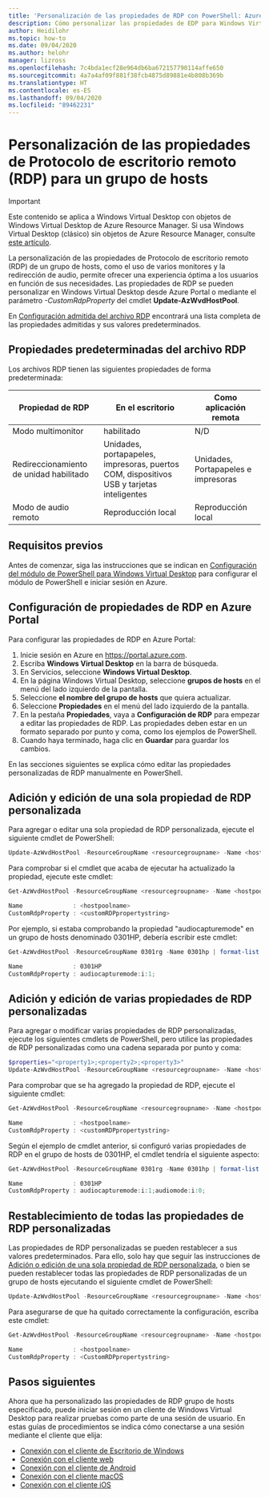 ```yaml
---
title: 'Personalización de las propiedades de RDP con PowerShell: Azure'
description: Cómo personalizar las propiedades de EDP para Windows Virtual Desktop con cmdlets de PowerShell.
author: Heidilohr
ms.topic: how-to
ms.date: 09/04/2020
ms.author: helohr
manager: lizross
ms.openlocfilehash: 7c4bda1ecf28e964db6ba672157790114affe650
ms.sourcegitcommit: 4a7a4af09f881f38fcb4875d89881e4b808b369b
ms.translationtype: HT
ms.contentlocale: es-ES
ms.lasthandoff: 09/04/2020
ms.locfileid: "89462231"
---
```

# <a name="customize-remote-desktop-protocol-rdp-properties-for-a-host-pool"></a>Personalización de las propiedades de Protocolo de escritorio remoto (RDP) para un grupo de hosts

>[!IMPORTANT]
>Este contenido se aplica a Windows Virtual Desktop con objetos de Windows Virtual Desktop de Azure Resource Manager. Si usa Windows Virtual Desktop (clásico) sin objetos de Azure Resource Manager, consulte [este artículo](./virtual-desktop-fall-2019/customize-rdp-properties-2019.md).

La personalización de las propiedades de Protocolo de escritorio remoto (RDP) de un grupo de hosts, como el uso de varios monitores y la redirección de audio, permite ofrecer una experiencia óptima a los usuarios en función de sus necesidades. Las propiedades de RDP se pueden personalizar en Windows Virtual Desktop desde Azure Portal o mediante el parámetro *-CustomRdpProperty* del cmdlet **Update-AzWvdHostPool**.

En [Configuración admitida del archivo RDP](https://docs.microsoft.com/windows-server/remote/remote-desktop-services/clients/rdp-files?context=/azure/virtual-desktop/context/context) encontrará una lista completa de las propiedades admitidas y sus valores predeterminados.

## <a name="default-rdp-file-properties"></a>Propiedades predeterminadas del archivo RDP

Los archivos RDP tienen las siguientes propiedades de forma predeterminada:

|Propiedad de RDP|En el escritorio|Como aplicación remota|
|---|---|---|
|Modo multimonitor|habilitado|N/D|
|Redireccionamiento de unidad habilitado|Unidades, portapapeles, impresoras, puertos COM, dispositivos USB y tarjetas inteligentes|Unidades, Portapapeles e impresoras|
|Modo de audio remoto|Reproducción local|Reproducción local|

## <a name="prerequisites"></a>Requisitos previos

Antes de comenzar, siga las instrucciones que se indican en [Configuración del módulo de PowerShell para Windows Virtual Desktop](powershell-module.md) para configurar el módulo de PowerShell e iniciar sesión en Azure.

## <a name="configure-rdp-properties-in-the-azure-portal"></a>Configuración de propiedades de RDP en Azure Portal

Para configurar las propiedades de RDP en Azure Portal:

1. Inicie sesión en Azure en <https://portal.azure.com>.
2. Escriba **Windows Virtual Desktop** en la barra de búsqueda.
3. En Servicios, seleccione **Windows Virtual Desktop**.
4. En la página Windows Virtual Desktop, seleccione **grupos de hosts** en el menú del lado izquierdo de la pantalla.
5. Seleccione **el nombre del grupo de hosts** que quiera actualizar.
6. Seleccione **Propiedades** en el menú del lado izquierdo de la pantalla.
7. En la pestaña **Propiedades**, vaya a **Configuración de RDP** para empezar a editar las propiedades de RDP. Las propiedades deben estar en un formato separado por punto y coma, como los ejemplos de PowerShell.
8. Cuando haya terminado, haga clic en **Guardar** para guardar los cambios.

En las secciones siguientes se explica cómo editar las propiedades personalizadas de RDP manualmente en PowerShell.

## <a name="add-or-edit-a-single-custom-rdp-property"></a>Adición y edición de una sola propiedad de RDP personalizada

Para agregar o editar una sola propiedad de RDP personalizada, ejecute el siguiente cmdlet de PowerShell:

```powershell
Update-AzWvdHostPool -ResourceGroupName <resourcegroupname> -Name <hostpoolname> -CustomRdpProperty <property>
```

Para comprobar si el cmdlet que acaba de ejecutar ha actualizado la propiedad, ejecute este cmdlet:

```powershell
Get-AzWvdHostPool -ResourceGroupName <resourcegroupname> -Name <hostpoolname> | format-list Name, CustomRdpProperty

Name              : <hostpoolname>
CustomRdpProperty : <customRDPpropertystring>
```

Por ejemplo, si estaba comprobando la propiedad "audiocapturemode" en un grupo de hosts denominado 0301HP, debería escribir este cmdlet:

```powershell
Get-AzWvdHostPool -ResourceGroupName 0301rg -Name 0301hp | format-list Name, CustomRdpProperty

Name              : 0301HP
CustomRdpProperty : audiocapturemode:i:1;
```

## <a name="add-or-edit-multiple-custom-rdp-properties"></a>Adición y edición de varias propiedades de RDP personalizadas

Para agregar o modificar varias propiedades de RDP personalizadas, ejecute los siguientes cmdlets de PowerShell, pero utilice las propiedades de RDP personalizadas como una cadena separada por punto y coma:

```powershell
$properties="<property1>;<property2>;<property3>"
Update-AzWvdHostPool -ResourceGroupName <resourcegroupname> -Name <hostpoolname> -CustomRdpProperty $properties
```

Para comprobar que se ha agregado la propiedad de RDP, ejecute el siguiente cmdlet:

```powershell
Get-AzWvdHostPool -ResourceGroupName <resourcegroupname> -Name <hostpoolname> | format-list Name, CustomRdpProperty

Name              : <hostpoolname>
CustomRdpProperty : <customRDPpropertystring>
```

Según el ejemplo de cmdlet anterior, si configuró varias propiedades de RDP en el grupo de hosts de 0301HP, el cmdlet tendría el siguiente aspecto:

```powershell
Get-AzWvdHostPool -ResourceGroupName 0301rg -Name 0301hp | format-list Name, CustomRdpProperty

Name              : 0301HP
CustomRdpProperty : audiocapturemode:i:1;audiomode:i:0;
```

## <a name="reset-all-custom-rdp-properties"></a>Restablecimiento de todas las propiedades de RDP personalizadas

Las propiedades de RDP personalizadas se pueden restablecer a sus valores predeterminados. Para ello, solo hay que seguir las instrucciones de [Adición o edición de una sola propiedad de RDP personalizada](#add-or-edit-a-single-custom-rdp-property), o bien se pueden restablecer todas las propiedades de RDP personalizadas de un grupo de hosts ejecutando el siguiente cmdlet de PowerShell:

```powershell
Update-AzWvdHostPool -ResourceGroupName <resourcegroupname> -Name <hostpoolname> -CustomRdpProperty ""
```

Para asegurarse de que ha quitado correctamente la configuración, escriba este cmdlet:

```powershell
Get-AzWvdHostPool -ResourceGroupName <resourcegroupname> -Name <hostpoolname> | format-list Name, CustomRdpProperty

Name              : <hostpoolname>
CustomRdpProperty : <CustomRDPpropertystring>
```

## <a name="next-steps"></a>Pasos siguientes

Ahora que ha personalizado las propiedades de RDP grupo de hosts especificado, puede iniciar sesión en un cliente de Windows Virtual Desktop para realizar pruebas como parte de una sesión de usuario. En estas guías de procedimientos se indica cómo conectarse a una sesión mediante el cliente que elija:

- [Conexión con el cliente de Escritorio de Windows](connect-windows-7-10.md)
- [Conexión con el cliente web](connect-web.md)
- [Conexión con el cliente de Android](connect-android.md)
- [Conexión con el cliente macOS](connect-macos.md)
- [Conexión con el cliente iOS](connect-ios.md)
